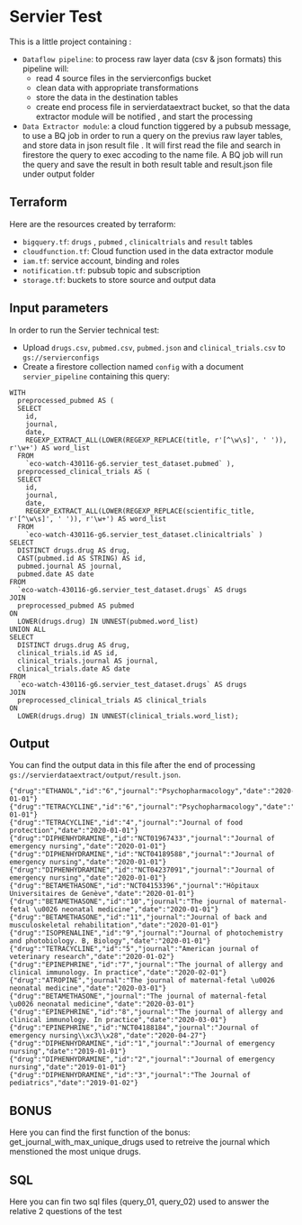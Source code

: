 # Servier Test

This is a little project containing :
- `Dataflow pipeline`: to process raw layer data (csv & json formats)
this pipeline will:
     - read 4 source files in the servierconfigs bucket
     - clean data with appropriate transformations 
     - store the data in the destination tables 
     - create end process file in servierdataextract bucket, so that the data extractor module will be notified , and start the processing
- `Data Extractor module`: a cloud function tiggered by a pubsub message, to use a BQ job  in order to run a query on the previus raw layer tables, and store data in json result file . It will first read the file and search in firestore the query to exec accoding to the name file. A BQ job will run the query and save the result in both result table and result.json file under output folder



## Terraform

Here are the resources created by terraform:
 - `bigquery.tf`:  `drugs` , `pubmed` , `clinicaltrials` and `result` tables
 - `cloudfunction.tf`: Cloud function used in the data extractor module
 - `iam.tf`: service account, binding and roles
 - `notification.tf`:  pubsub topic and subscription
 - `storage.tf`: buckets to store source and output data



## Input parameters

In order to run the Servier technical test:
- Upload `drugs.csv`, `pubmed.csv`, `pubmed.json` and `clinical_trials.csv` to `gs://servierconfigs`
- Create a firestore collection named `config` with a document `servier_pipeline` containing this query:

```
WITH
  preprocessed_pubmed AS (
  SELECT
    id,
    journal,
    date,
    REGEXP_EXTRACT_ALL(LOWER(REGEXP_REPLACE(title, r'[^\w\s]', ' ')), r'\w+') AS word_list
  FROM
    `eco-watch-430116-g6.servier_test_dataset.pubmed` ),
  preprocessed_clinical_trials AS (
  SELECT
    id,
    journal,
    date,
    REGEXP_EXTRACT_ALL(LOWER(REGEXP_REPLACE(scientific_title, r'[^\w\s]', ' ')), r'\w+') AS word_list
  FROM
    `eco-watch-430116-g6.servier_test_dataset.clinicaltrials` )
SELECT
  DISTINCT drugs.drug AS drug,
  CAST(pubmed.id AS STRING) AS id,
  pubmed.journal AS journal,
  pubmed.date AS date
FROM
  `eco-watch-430116-g6.servier_test_dataset.drugs` AS drugs
JOIN
  preprocessed_pubmed AS pubmed
ON
  LOWER(drugs.drug) IN UNNEST(pubmed.word_list)
UNION ALL
SELECT
  DISTINCT drugs.drug AS drug,
  clinical_trials.id AS id,
  clinical_trials.journal AS journal,
  clinical_trials.date AS date
FROM
  `eco-watch-430116-g6.servier_test_dataset.drugs` AS drugs
JOIN
  preprocessed_clinical_trials AS clinical_trials
ON
  LOWER(drugs.drug) IN UNNEST(clinical_trials.word_list);
```

## Output
You can find the output data in this file after the end of processing `gs://servierdataextract/output/result.json`.

````
{"drug":"ETHANOL","id":"6","journal":"Psychopharmacology","date":"2020-01-01"}
{"drug":"TETRACYCLINE","id":"6","journal":"Psychopharmacology","date":"2020-01-01"}
{"drug":"TETRACYCLINE","id":"4","journal":"Journal of food protection","date":"2020-01-01"}
{"drug":"DIPHENHYDRAMINE","id":"NCT01967433","journal":"Journal of emergency nursing","date":"2020-01-01"}
{"drug":"DIPHENHYDRAMINE","id":"NCT04189588","journal":"Journal of emergency nursing","date":"2020-01-01"}
{"drug":"DIPHENHYDRAMINE","id":"NCT04237091","journal":"Journal of emergency nursing","date":"2020-01-01"}
{"drug":"BETAMETHASONE","id":"NCT04153396","journal":"Hôpitaux Universitaires de Genève","date":"2020-01-01"}
{"drug":"BETAMETHASONE","id":"10","journal":"The journal of maternal-fetal \u0026 neonatal medicine","date":"2020-01-01"}
{"drug":"BETAMETHASONE","id":"11","journal":"Journal of back and musculoskeletal rehabilitation","date":"2020-01-01"}
{"drug":"ISOPRENALINE","id":"9","journal":"Journal of photochemistry and photobiology. B, Biology","date":"2020-01-01"}
{"drug":"TETRACYCLINE","id":"5","journal":"American journal of veterinary research","date":"2020-01-02"}
{"drug":"EPINEPHRINE","id":"7","journal":"The journal of allergy and clinical immunology. In practice","date":"2020-02-01"}
{"drug":"ATROPINE","journal":"The journal of maternal-fetal \u0026 neonatal medicine","date":"2020-03-01"}
{"drug":"BETAMETHASONE","journal":"The journal of maternal-fetal \u0026 neonatal medicine","date":"2020-03-01"}
{"drug":"EPINEPHRINE","id":"8","journal":"The journal of allergy and clinical immunology. In practice","date":"2020-03-01"}
{"drug":"EPINEPHRINE","id":"NCT04188184","journal":"Journal of emergency nursing\\xc3\\x28","date":"2020-04-27"}
{"drug":"DIPHENHYDRAMINE","id":"1","journal":"Journal of emergency nursing","date":"2019-01-01"}
{"drug":"DIPHENHYDRAMINE","id":"2","journal":"Journal of emergency nursing","date":"2019-01-01"}
{"drug":"DIPHENHYDRAMINE","id":"3","journal":"The Journal of pediatrics","date":"2019-01-02"}

````

##  BONUS

Here you can find the first function of the bonus: get_journal_with_max_unique_drugs
used to retreive the journal which menstioned the most unique drugs.


 ##  SQL

Here you can fin two sql files (query_01, query_02) used to answer the relative 2 questions of the test


